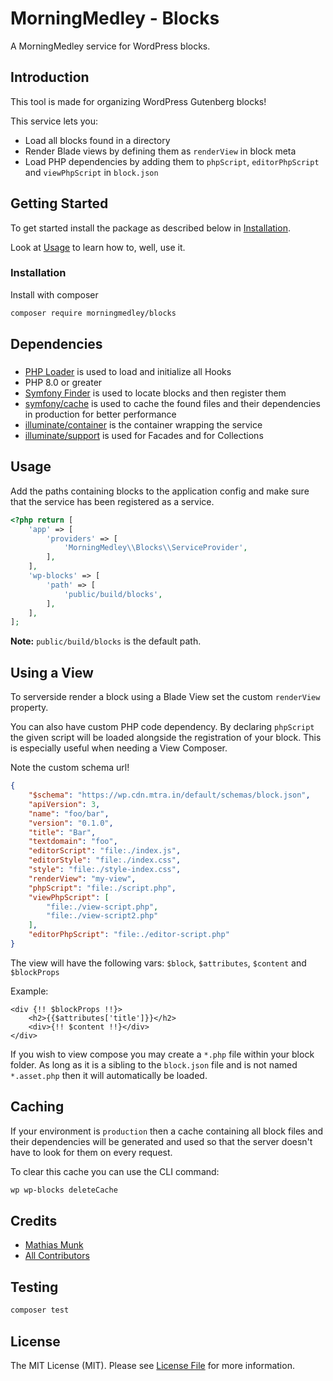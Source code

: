# MorningMedley - Blocks

A MorningMedley service for WordPress blocks.

## Introduction

This tool is made for organizing WordPress Gutenberg blocks!

This service lets you:

- Load all blocks found in a directory
- Render Blade views by defining them as `renderView` in block meta
- Load PHP dependencies by adding them to `phpScript`, `editorPhpScript` and `viewPhpScript` in `block.json`

## Getting Started

To get started install the package as described below in [Installation](#installation).

Look at [Usage](#usage) to learn how to, well, use it.

### Installation

Install with composer

```bash
composer require morningmedley/blocks
```

## Dependencies

###    

- [PHP Loader](https://github.com/Morning-Train/php-loader) is used to load and initialize all Hooks
- PHP 8.0 or greater
- [Symfony Finder](https://symfony.com/doc/current/components/finder.html) is used to locate blocks and then register
  them
- [symfony/cache](https://symfony.com/doc/current/components/cache.html) is used to cache the found files and their
  dependencies in production for better performance
- [illuminate/container](https://github.com/illuminate/container) is the container wrapping the service
- [illuminate/support](https://github.com/illuminate/support) is used for Facades and for Collections

## Usage

Add the paths containing blocks to the application config and make sure that the service has been registered as a
service.

```php
<?php return [
    'app' => [
        'providers' => [
            'MorningMedley\\Blocks\\ServiceProvider',
        ],
    ],
    'wp-blocks' => [
        'path' => [
            'public/build/blocks',
        ],
    ],
];
```

**Note:** `public/build/blocks` is the default path.

## Using a View

To serverside render a block using a Blade View set the custom `renderView` property.

You can also have custom PHP code dependency. By declaring `phpScript` the given script will be loaded alongside the
registration of your block.
This is especially useful when needing a View Composer.

Note the custom schema url!

```json
{
    "$schema": "https://wp.cdn.mtra.in/default/schemas/block.json",
    "apiVersion": 3,
    "name": "foo/bar",
    "version": "0.1.0",
    "title": "Bar",
    "textdomain": "foo",
    "editorScript": "file:./index.js",
    "editorStyle": "file:./index.css",
    "style": "file:./style-index.css",
    "renderView": "my-view",
    "phpScript": "file:./script.php",
    "viewPhpScript": [
        "file:./view-script.php",
        "file:./view-script2.php"
    ],
    "editorPhpScript": "file:./editor-script.php"
}
```

The view will have the following vars: `$block`, `$attributes`, `$content` and `$blockProps`

Example:

```
<div {!! $blockProps !!}>
    <h2>{{$attributes['title']}}</h2>
    <div>{!! $content !!}</div>
</div>
```

If you wish to view compose you may create a `*.php` file within your block folder.
As long as it is a sibling to the `block.json` file and is not named `*.asset.php` then it will automatically be loaded.

## Caching

If your environment is `production` then a cache containing all block files and their dependencies will be generated and
used so that the server doesn't have to look for them on every request.

To clear this cache you can use the CLI command:

```sh
wp wp-blocks deleteCache
```

## Credits

- [Mathias Munk](https://github.com/mrmoeg)
- [All Contributors](../../contributors)

## Testing

```bash
composer test
```

## License

The MIT License (MIT). Please see [License File](LICENSE) for more information.
